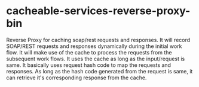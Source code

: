 # cacheable-services-reverse-proxy-bin
Reverse Proxy for caching soap/rest requests and responses. It will record SOAP/REST requests and responses dynamically during the initial work flow. It will make use of the cache to process the requests from the subsequent work flows. It uses the cache as long as the input/request is same. It basically uses request hash code to map the requests and responses. As long as the hash code generated from the request is same, it can retrieve it's corresponding response from the cache.


